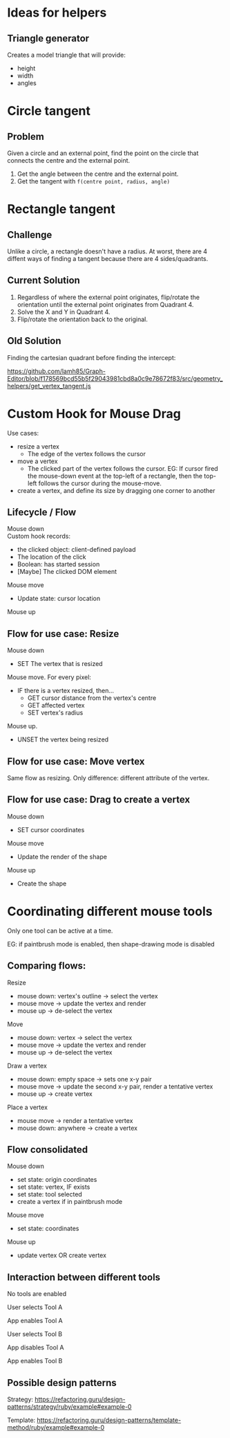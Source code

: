 # Ideas for helpers

## Triangle generator

Creates a model triangle that will provide:
* height
* width
* angles

# Circle tangent

## Problem

Given a circle and an external point,
find the point on the circle that connects the centre and the external point.

1. Get the angle between the centre and the external point.
2. Get the tangent with `f(centre point, radius, angle)`

# Rectangle tangent

## Challenge

Unlike a circle, a rectangle doesn't have a radius. At worst, there are 4 diffent ways of finding a tangent because there are 4 sides/quadrants.

## Current Solution

1. Regardless of where the external point originates, flip/rotate the orientation until the external point originates from Quadrant 4.
2. Solve the X and Y in Quadrant 4.
3. Flip/rotate the orientation back to the original.

## Old Solution

Finding the cartesian quadrant before finding the intercept:

https://github.com/lamh85/Graph-Editor/blob/f178569bcd55b5f29043981cbd8a0c9e78672f83/src/geometry_helpers/get_vertex_tangent.js

# Custom Hook for Mouse Drag

Use cases:
* resize a vertex
  * The edge of the vertex follows the cursor
* move a vertex
  * The clicked part of the vertex follows the cursor. EG: If cursor fired the mouse-down event at the top-left of a rectangle, then the top-left follows the cursor during the mouse-move.
* create a vertex, and define its size by dragging one corner to another

## Lifecycle / Flow

Mouse down
<br/>Custom hook records:
* the clicked object: client-defined payload
* The location of the click
* Boolean: has started session
* [Maybe] The clicked DOM element

Mouse move
* Update state: cursor location

Mouse up

## Flow for use case: Resize

Mouse down
* SET The vertex that is resized

Mouse move. For every pixel:
* IF there is a vertex resized, then...
  * GET cursor distance from the vertex's centre
  * GET affected vertex
  * SET vertex's radius

Mouse up.
* UNSET the vertex being resized

## Flow for use case: Move vertex
Same flow as resizing. Only difference: different attribute of the vertex.

## Flow for use case: Drag to create a vertex
Mouse down
* SET cursor coordinates

Mouse move
* Update the render of the shape

Mouse up
* Create the shape

# Coordinating different mouse tools

Only one tool can be active at a time.

EG: if paintbrush mode is enabled, then shape-drawing mode is disabled

## Comparing flows:

Resize
* mouse down: vertex's outline -> select the vertex
* mouse move -> update the vertex and render
* mouse up -> de-select the vertex

Move
* mouse down: vertex -> select the vertex
* mouse move -> update the vertex and render
* mouse up -> de-select the vertex

Draw a vertex
* mouse down: empty space -> sets one x-y pair
* mouse move -> update the second x-y pair, render a tentative vertex
* mouse up -> create vertex

Place a vertex
* mouse move -> render a tentative vertex
* mouse down: anywhere -> create a vertex

## Flow consolidated

Mouse down
* set state: origin coordinates
* set state: vertex, IF exists
* set state: tool selected
* create a vertex if in paintbrush mode

Mouse move
* set state: coordinates

Mouse up
* update vertex OR create vertex

## Interaction between different tools

No tools are enabled

User selects Tool A

App enables Tool A

User selects Tool B

App disables Tool A

App enables Tool B

## Possible design patterns

Strategy: https://refactoring.guru/design-patterns/strategy/ruby/example#example-0

Template: https://refactoring.guru/design-patterns/template-method/ruby/example#example-0